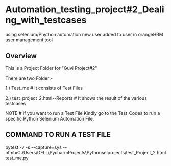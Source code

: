 # Automation_testing_project#2_Dealing_with_testcases
using selenium/Phython automation new user added to user in orangeHRM user management tool

Overview
---

This is a Project Folder for "Guvi Project#2"

There are two Folder:-

1.) Test_me # It consists of Test Files

2.) test_project_2.html--Reports # It shows the result of the various testcases

NOTE # If you want to run a Test File Kindly go to the Test_Codes to run a specific Python Selenium Automation File.


COMMAND TO RUN A TEST FILE
--------------------------

pytest -v -s --capture=sys --html=C:\Users\DELL\PycharmProjects\Pythonselprojects\test_Project_2.html test_me.py
